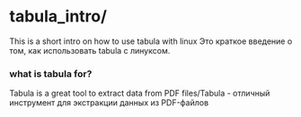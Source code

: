 # tabula_intro/
This is a short intro on how to use tabula with linux
Это краткое введение о том, как использовать tabula с линуксом.

### what is tabula for?
Tabula is a great tool to extract data from PDF files/Tabula - отличный инструмент для экстракции данных из PDF-файлов
